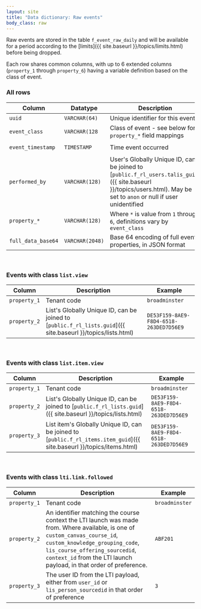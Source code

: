 ```yaml
---
layout: site
title: "Data dictionary: Raw events"
body_class: raw
---
```


Raw events are stored in the table `f_event_raw_daily` and will be available for a period according
to the [limits]({{ site.baseurl }}/topics/limits.html) before being dropped.

Each row shares common columns, with up to 6 extended columns (`property_1` through `property_6`) having
a variable definition based on the class of event.

### All rows

| Column | Datatype | Description | Example |
| --- | --- | --- | --- |
| `uuid` | `VARCHAR(64)` | Unique identifier for this event | |
| `event_class` | `VARCHAR(128` | Class of event - see below for `property_*` field mappings | `list.view` |
| `event_timestamp` | `TIMESTAMP` | Time event occurred | `2018-05-23 00:52:43.0` |
| `performed_by` | `VARCHAR(128)` | User's Globally Unique ID, can be joined to [`public.f_rl_users.talis_guid`]({{ site.baseurl }}/topics/users.html). May be set to `anon` or null if user unidentified | `myoVK7wfosXXWlw` |
| `property_*` | `VARCHAR(128)` | Where `*` is value from `1` through `6`, definitions vary by `event_class` | |
| `full_data_base64` | `VARCHAR(2048)` | Base 64 encoding of full event properties, in JSON format | |


<br/>

### Events with class `list.view`

| Column | Description | Example |
| --- | --- | --- |
| `property_1` | Tenant code | `broadminster` |
| `property_2` | List's Globally Unique ID, can be joined to [`public.f_rl_lists.guid`]({{ site.baseurl }}/topics/lists.html)   | `DE53F159-8AE9-F8D4-6518-263DED7D56E9` |


<br/>

### Events with class `list.item.view`

| Column | Description | Example |
| --- | --- | --- |
| `property_1` | Tenant code | `broadminster` |
| `property_2` | List's Globally Unique ID, can be joined to [`public.f_rl_lists.guid`]({{ site.baseurl }}/topics/lists.html)   | `DE53F159-8AE9-F8D4-6518-263DED7D56E9` |
| `property_3` | List item's Globally Unique ID, can be joined to [`public.f_rl_items.item_guid`]({{ site.baseurl }}/topics/items.html)   | `DE53F159-8AE9-F8D4-6518-263DED7D56E9` |


<br/>

### Events with class `lti.link.followed`

| Column | Description | Example |
| --- | --- | --- |
| `property_1` | Tenant code | `broadminster` |
| `property_2` | An identifier matching the course context the LTI launch was made from. Where available, is one of `custom_canvas_course_id`, `custom_knowledge_grouping_code`, `lis_course_offering_sourcedid`, `context_id` from the LTI launch payload, in that order of preference.  | `ABF201` |
| `property_3` | The user ID from the LTI payload, either from `user_id` or `lis_person_sourcedid` in that order of preference   | `3` |
